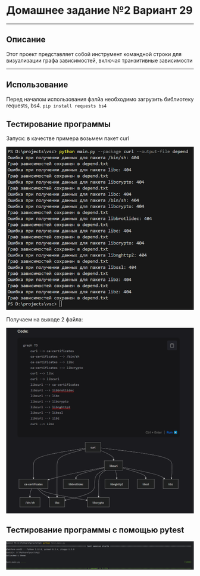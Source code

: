# Домашнее задание №2 Вариант 29
___
## Описание
Этот проект представляет собой инструмент командной строки для визуализации графа зависимостей, включая транзитивные зависимости
___
## Использование
Перед началом использования фалйа необходимо загрузить библиотеку requests, bs4.
`pip install requests bs4`

## Тестирование программы
Запуск: в качестве примера возьмем пакет curl

![test](https://github.com/kseniauuy/konfupr2/blob/main/img/zapusk.png?raw=true)

Получаем на выходе 2 файла:

![resultpng](https://github.com/kseniauuy/konfupr2/blob/main/img/result.png?raw=true)

## Тестирование программы c помощью pytest

![pytest](https://github.com/kseniauuy/konfupr2/blob/main/img/pytest.png?raw=true)
